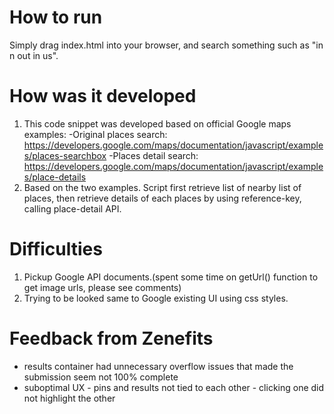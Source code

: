 # How to run
Simply drag index.html into your browser, and search something such as "in n out in us".

# How was it developed
1. This code snippet was developed based on official Google maps examples: 
-Original places search: https://developers.google.com/maps/documentation/javascript/examples/places-searchbox
-Places detail search: https://developers.google.com/maps/documentation/javascript/examples/place-details
2. Based on the two examples. Script first retrieve list of nearby list of places, then retrieve details of each places by using reference-key, calling place-detail API.

# Difficulties
1. Pickup Google API documents.(spent some time on getUrl() function to get image urls, please see comments)
2. Trying to be looked same to Google existing UI using css styles.

# Feedback from Zenefits
- results container had unnecessary overflow issues that made the submission seem not 100% complete 
- suboptimal UX - pins and results not tied to each other - clicking one did not highlight the other
